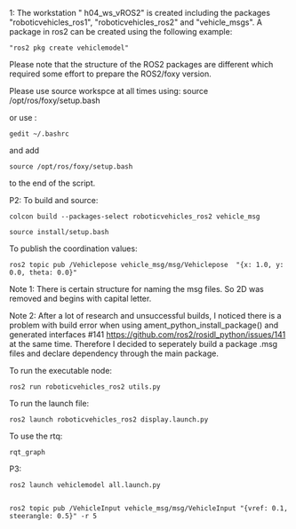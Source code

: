 
1: The workstation " h04_ws_vROS2" is created including the packages "roboticvehicles_ros1", "roboticvehicles_ros2" and "vehicle_msgs". A package in ros2 can be created using the following example:

    "ros2 pkg create vehiclemodel"

Please note that the structure of the ROS2 packages are different which required some effort to prepare the ROS2/foxy version.

Please use source workspce at all times using: source /opt/ros/foxy/setup.bash

or use : 

    gedit ~/.bashrc   

and add 

    source /opt/ros/foxy/setup.bash

to the end of the script.

P2: 
To build and source:

    colcon build --packages-select roboticvehicles_ros2 vehicle_msg 
    
    source install/setup.bash 

To publish the coordination values: 

    ros2 topic pub /Vehiclepose vehicle_msg/msg/Vehiclepose  "{x: 1.0, y: 0.0, theta: 0.0}"

Note 1: There is certain structure for naming the msg files. So 2D was removed and begins with capital letter.
    
Note 2: After a lot of research and unsuccessful builds, I noticed there is a problem with build error when using ament_python_install_package() and generated interfaces #141 
    https://github.com/ros2/rosidl_python/issues/141 at the same time. 
Therefore I decided to seperately build a package .msg files and declare dependency through the main package.

To run the executable node: 

    ros2 run roboticvehicles_ros2 utils.py

To run the launch file:

    ros2 launch roboticvehicles_ros2 display.launch.py

To use the rtq:

    rqt_graph


P3: 

    ros2 launch vehiclemodel all.launch.py


    ros2 topic pub /VehicleInput vehicle_msg/msg/VehicleInput "{vref: 0.1, steerangle: 0.5}" -r 5






